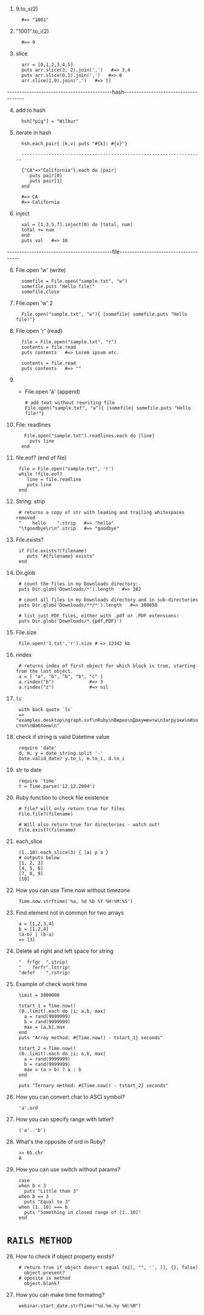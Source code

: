 1. 9.to_s(2)

         #=> "1001"
2. "1001".to_i(2)
          
         #=> 9
3. slice
         
         arr = [0,1,2,3,4,5]
         puts arr.slice(3, 2).join(',')   #=> 3,4
         puts arr.slice(0,1).join(',')   #=> 0
         arr.slice(1,0).join(',')   #=> []
-------------------------------------------hash-------------------------------------

4. add to hash 
         
         hsh["pig"] = "Wilbur"
5. iterate in hash

         hsh.each_pair{ |k,v| puts "#{k}: #{v}"}
         
         -------------------------------------------------------------------
         
         {"CA"=>"California"}.each do |pair|
            puts pair[0]
            puts pair[1]
         end      

         #=> CA
         #=> California
         
5. inject
         
         val = [1,3,5,7].inject(0) do |total, num|
         total += num
         end   
         puts val   #=> 16
-------------------------------------------file-------------------------------------

6. File.open 'w' (write)
         
         somefile = File.open("sample.txt", "w")
         somefile.puts "Hello file!"
         somefile.close 
7. File.open 'w' 2

         File.open("sample.txt", "w"){ |somefile| somefile.puts "Hello file!"}
8. File.open 'r' (read)

         file = File.open("sample.txt", "r")
         contents = file.read
         puts contents   #=> Lorem ipsum etc.

         contents = file.read
         puts contents   #=> ""
8. * File.open 'a' (append)
         
         # add text without rewriting file
         File.open("sample.txt", "a"){ |somefile| somefile.puts "Hello file!"}
9. File: readlines
          
          File.open("sample.txt").readlines.each do |line|
            puts line
         end
10. file.eof? (end of file)
          
         file = File.open("sample.txt", 'r')
         while !file.eof?
            line = file.readline
            puts line
         end
11. String: strip 
         
         # returns a copy of str with leading and trailing whitespaces removed
         "    hello    ".strip   #=> "hello"
         "\tgoodbye\r\n".strip   #=> "goodbye"
12. File.exists?

         if File.exists?(filename)
            puts "#{filename} exists"
         end
13. Dir.glob
         
         # count the files in my Downloads directory:
         puts Dir.glob('Downloads/*').length   #=> 382

         # count all files in my Downloads directory and in sub-directories
         puts Dir.glob('Downloads/**/*').length   #=> 308858

         # list just PDF files, either with .pdf or .PDF extensions:
         puts Dir.glob('Downloads/*.{pdf,PDF}')
14. File.size
         
         File.open('1.txt','r').size # => 12342 kb
15. rindex
         
         # returns index of first object for which block is true, starting from the last object.
         a = [ "a", "b", "b", "b", "c" ]
         a.rindex("b")             #=> 3
         a.rindex("z")             #=> nil
16. `ls`
         
         with back quote `ls`
         => "examples.desktop\ngraph.svf\nRuby\nВидео\nДокументы\nЗагрузки\nИзображения\nМузыка\nОбщедоступные\nРабочий стол\nШаблоны\n" 
         
17. check if string is valid Datetime value
         
         require 'date'
         d, m, y = date_string.split '-'
         Date.valid_date? y.to_i, m.to_i, d.to_i
18. str to date 
         
         require 'time'
         t = Time.parse('12.12.2004')
19. Ruby function to check file existence
         
         # file? will only return true for files
         File.file?(filename)
         
         # Will also return true for directories - watch out!
         File.exist?(filename)
20. each_slice
          
         (1..10).each_slice(3) { |a| p a }
         # outputs below
         [1, 2, 3]
         [4, 5, 6]
         [7, 8, 9]
         [10]
         
21. How you can use Time.now without timezone 
         
         Time.now.strftime('%a, %d %b %Y %H:%M:%S')
         
22. Find element not in common for two arrays
         
         a = [1,2,3,4]
         b = [1,2,4]
         (a-b) | (b-a)
         => [3]
23. Delete all right and left space for string
         
         "  frfgr  ".strip!
         "    ferfr".lstrip!
         "defef    ".rstrip!
         
24. Example of check work time
  
         limit = 3000000

         tstart_1 = Time.now()
         (0..limit).each do |i; a,b, max|
           a = rand(9999999)
           b = rand(9999999)
           max = [a,b].max
         end
         puts "Array method: #{Time.now() - tstart_1} seconds"

         tstart_2 = Time.now()
         (0..limit).each do |i; a,b, max|
           a = rand(9999999)
           b = rand(9999999)
           max = (a > b) ? a : b
         end

         puts "Ternary method: #{Time.now() - tstart_2} seconds"
     
23. How you can convert char to ASCI symbol?
         
         'a'.ord
24. How you can specify range with latter?
         
         ('a'..'b')
25. What's the opposite of ord in Ruby?
         
         >> 65.chr
         A
26. How you can use switch without params?
         
         case
         when b < 3
           puts "Little than 3"
         when b == 3
           puts "Equal to 3"
         when (1..10) === b
           puts "Something in closed range of [1..10]"
         end

# `RAILS METHOD`

26. How to check if object property exists?
         
         # return true if object doesn't equal (nil, "", '', [], {}, false)
           object.present?
         # oposite is method
           object.blank?
27. How you can make time formating?

         webinar.start_date.strftime("%d.%m.%y %H:%M")
